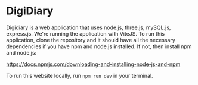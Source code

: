 # DigiDiary

Digidiary is a web application that uses node.js, three.js, mySQL.js, express.js. We're running the application with ViteJS. To run this application, clone the repository and it should have all the necessary dependencies if you have npm and node.js installed. If not, then install npm and node.js:

https://docs.npmjs.com/downloading-and-installing-node-js-and-npm

To run this website locally, run `npm run dev` in your terminal. 
